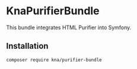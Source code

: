 # KnaPurifierBundle

This bundle integrates HTML Purifier into Symfony.

## Installation

```
composer require kna/purifier-bundle
```
